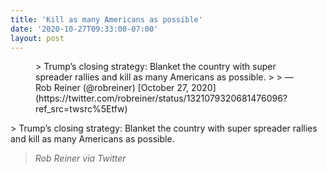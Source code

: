 ```yaml
---
title: 'Kill as many Americans as possible'
date: '2020-10-27T09:33:00-07:00'
layout: post
---
```


<figure class="wp-block-embed is-type-rich is-provider-twitter wp-block-embed-twitter"><div class="wp-block-embed__wrapper">> Trump’s closing strategy: Blanket the country with super spreader rallies and kill as many Americans as possible.
> 
> — Rob Reiner (@robreiner) [October 27, 2020](https://twitter.com/robreiner/status/1321079320681476096?ref_src=twsrc%5Etfw)

<script async="" charset="utf-8" src="https://platform.twitter.com/widgets.js"></script></div></figure>> Trump’s closing strategy: Blanket the country with super spreader rallies and kill as many Americans as possible.
> 
> <cite>Rob Reiner via Twitter</cite>